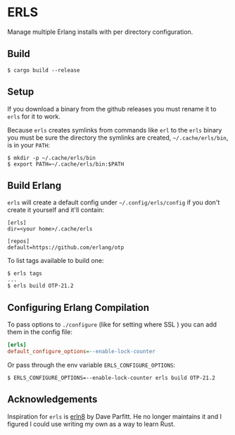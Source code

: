 ERLS
=====

Manage multiple Erlang installs with per directory configuration.

## Build

```
$ cargo build --release
```

## Setup

If you download a binary from the github releases you must rename it to `erls` for it to work.

Because `erls` creates symlinks from commands like `erl` to the `erls` binary you must be sure the directory the symlinks are created, `~/.cache/erls/bin`, is in your `PATH`:

```
$ mkdir -p ~/.cache/erls/bin
$ export PATH=~/.cache/erls/bin:$PATH
```

## Build Erlang

`erls` will create a default config under `~/.config/erls/config` if you don't create it yourself and it'll contain:

```
[erls]
dir=<your home>/.cache/erls

[repos]
default=https://github.com/erlang/otp
```

To list tags available to build one:

```
$ erls tags
...
$ erls build OTP-21.2
```

## Configuring Erlang Compilation

To pass options to `./configure` (like for setting where SSL ) you can add them in the config file:

``` ini
[erls]
default_configure_options=--enable-lock-counter
```

Or pass through the env variable `ERLS_CONFIGURE_OPTIONS`:

``` shellsession
$ ERLS_CONFIGURE_OPTIONS=--enable-lock-counter erls build OTP-21.2
```

## Acknowledgements

Inspiration for `erls` is [erln8](https://github.com/metadave/erln8) by Dave Parfitt. He no longer maintains it and I figured I could use writing my own as a way to learn Rust.

